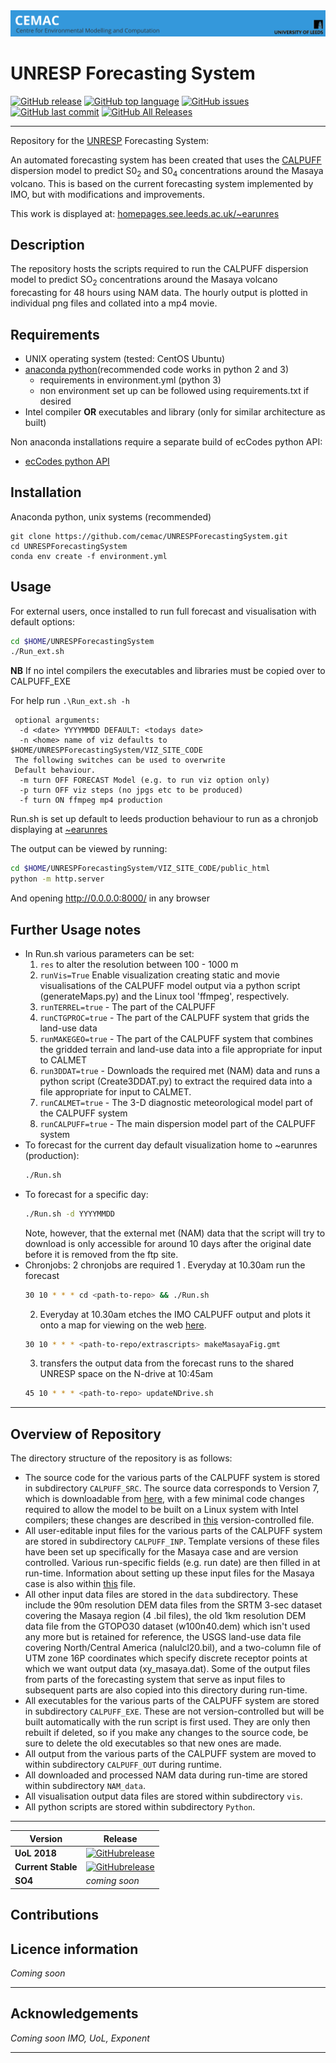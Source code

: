<div align="center">
<a href="https://www.cemac.leeds.ac.uk/">
  <img src="https://github.com/cemac/cemac_generic/blob/master/Images/cemac.png"></a>
  <br>
</div>

# UNRESP Forecasting System

[![GitHub release](https://img.shields.io/github/release/cemac/UNRESPForecastingSystem.svg)](https://github.com/cemac/UNRESPForecastingSystem/releases) [![GitHub top language](https://img.shields.io/github/languages/top/cemac/UNRESPForecastingSystem.svg)](https://github.com/cemac/UNRESPForecastingSystem) [![GitHub issues](https://img.shields.io/github/issues/cemac/UNRESPForecastingSystem.svg)](https://github.com/cemac/UNRESPForecastingSystem/issues) [![GitHub last commit](https://img.shields.io/github/last-commit/cemac/UNRESPForecastingSystem.svg)](https://github.com/cemac/UNRESPForecastingSystem/commits/master) [![GitHub All Releases](https://img.shields.io/github/downloads/cemac/UNRESPForecastingSystem/total.svg)](https://github.com/cemac/UNRESPForecastingSystem/releases)

<hr>

Repository for the [UNRESP](https://vumo.cloud/) Forecasting System:

An automated forecasting system has been created that uses the [CALPUFF](http://www.src.com/) dispersion model to predict S0<sub>2</sub> and S0<sub>4</sub> concentrations around the Masaya volcano. This is based on the current forecasting system implemented by IMO, but with modifications and improvements.

This work is displayed at: [homepages.see.leeds.ac.uk/~earunres](https://homepages.see.leeds.ac.uk/~earunres)


## Description ##

The repository hosts the scripts required to run the CALPUFF dispersion model to predict SO<sub>2</sub> concentrations around the Masaya volcano forecasting for 48 hours using NAM data. The hourly output is plotted in individual png files and collated into a mp4 movie.

## Requirements ##

* UNIX operating system (tested: CentOS Ubuntu)
* [anaconda python](https://www.anaconda.com/distribution/#download-section)(recommended code works in python 2 and 3)
  * requirements in environment.yml (python 3)
  * non environment set up can be followed using requirements.txt if desired
* Intel compiler **OR** executables and library (only for similar architecture as built)

Non anaconda installations require a separate build of ecCodes python API:
* [ecCodes python API](https://confluence.ecmwf.int//display/ECC/Releases)

## Installation

Anaconda python, unix systems (recommended)

```
git clone https://github.com/cemac/UNRESPForecastingSystem.git
cd UNRESPForecastingSystem
conda env create -f environment.yml
```

## Usage ##

For external users, once installed to run full forecast and visualisation with default options:

```bash
cd $HOME/UNRESPForecastingSystem
./Run_ext.sh
```

**NB** If no intel compilers the executables and libraries must be copied over to CALPUFF_EXE

For help run `.\Run_ext.sh -h`

```
 optional arguments:
  -d <date> YYYYMMDD DEFAULT: <todays date>
  -n <home> name of viz defaults to $HOME/UNRESPForecastingSystem/VIZ_SITE_CODE
 The following switches can be used to overwrite
 Default behaviour.
  -m turn OFF FORECAST Model (e.g. to run viz option only)
  -p turn OFF viz steps (no jpgs etc to be produced)
  -f turn ON ffmpeg mp4 production
```

Run.sh is set up default to leeds production behaviour to run as a chronjob displaying at [~earunres](https://homepages.see.leeds.ac.uk/~earunres/UNRESP_VIZ/index.html)

The output can be viewed by running:

```bash
cd $HOME/UNRESPForecastingSystem/VIZ_SITE_CODE/public_html
python -m http.server
```
And opening http://0.0.0.0:8000/ in any browser

## Further Usage notes

* In Run.sh various parameters can be set:
  1. `res` to alter the resolution between 100 - 1000 m
  2. `runVis=True` Enable visualization  creating static and movie visualisations of the CALPUFF model output via a python script (generateMaps.py) and the Linux tool 'ffmpeg', respectively.
  3. `runTERREL=true` - The part of the CALPUFF
  4. `runCTGPROC=true` - The part of the CALPUFF system that grids the land-use data
  5. `runMAKEGEO=true` - The part of the CALPUFF system that combines the gridded terrain and land-use data into a file appropriate for input to CALMET
  6. `run3DDAT=true` - Downloads the required met (NAM) data and runs a python script (Create3DDAT.py) to extract the required data into a file appropriate for input to CALMET.
  7. `runCALMET=true` - The 3-D diagnostic meteorological model part of the CALPUFF system
  8. `runCALPUFF=true` - The main dispersion model part of the CALPUFF system
* To forecast for the current day default visualization home to ~earunres (production):
  ```bash
  ./Run.sh
  ```
* To forecast for a specific day:
  ```bash
  ./Run.sh -d YYYYMMDD
  ```
  Note, however, that the external met (NAM) data that the script will try to download is only accessible for around 10 days after the original date before it is removed from the ftp site.
* Chronjobs: 2 chronjobs are required
  1 . Everyday at 10.30am run the forecast
    ```bash
    30 10 * * * cd <path-to-repo> && ./Run.sh
    ```
  2. Everyday at 10.30am etches the IMO CALPUFF output and plots it onto a map for viewing on the web [here](http://homepages.see.leeds.ac.uk/~earunres/masayaSO2.html).
    ```bash
    30 10 * * * <path-to-repo/extrascripts> makeMasayaFig.gmt
    ```
  3. transfers the output data from the forecast runs to the shared UNRESP space on the N-drive at 10:45am
  ```sh
  45 10 * * * <path-to-repo> updateNDrive.sh
  ```

<hr>

## Overview of Repository ##

The directory structure of the repository is as follows:
- The source code for the various parts of the CALPUFF system is stored in subdirectory `CALPUFF_SRC`. The source data corresponds to Version 7, which is downloadable from [here](http://www.src.com/calpuff/download/mod7_codes.htm), with a few minimal code changes required to allow the model to be built on a Linux system with Intel compilers; these changes are described in [this](https://github.com/cemac/UNRESP/blob/master/Docs/CEMACUserGuide_UNRESP.tex) version-controlled file.
- All user-editable input files for the various parts of the CALPUFF system are stored in subdirectory `CALPUFF_INP`. Template versions of these files have been set up specifically for the Masaya case and are version controlled. Various run-specific fields (e.g. run date) are then filled in at run-time. Information about setting up these input files for the Masaya case is also within [this](https://github.com/cemac/UNRESP/blob/master/Docs/CEMACUserGuide_UNRESP.tex) file.
- All other input data files are stored in the `data` subdirectory. These include the 90m resolution DEM data files from the SRTM 3-sec dataset covering the Masaya region (4 .bil files), the old 1km resolution DEM data file from the GTOPO30 dataset (w100n40.dem) which isn't used any more but is retained for reference, the USGS land-use data file covering North/Central America (nalulcl20.bil), and a two-column file of UTM zone 16P coordinates which specify discrete receptor points at which we want output data (xy_masaya.dat). Some of the output files from parts of the forecasting system that serve as input files to subsequent parts are also copied into this directory during run-time.
- All executables for the various parts of the CALPUFF system are stored in subdirectory `CALPUFF_EXE`. These are not version-controlled but will be built automatically with the run script is first used. They are only then rebuilt if deleted, so if you make any changes to the source code, be sure to delete the old executables so that new ones are made.
- All output from the various parts of the CALPUFF system are moved to within subdirectory `CALPUFF_OUT` during runtime.
- All downloaded and processed NAM data during run-time are stored within subdirectory `NAM_data`.
- All visualisation output data files are stored within subdirectory `vis`.
- All python scripts are stored within subdirectory `Python`.

<hr>

<!--- release table --->
|  Version            | Release          |
|---------------------|------------------|
| **UoL 2018**  | [![GitHubrelease](https://img.shields.io/badge/release-v.1.0-blue.svg)](https://github.com/cemac/UNRESPForecastingSystem/releases/tag/v1.0) |
| **Current Stable**  | [![GitHubrelease](https://img.shields.io/badge/release-v.2.2-blue.svg)](https://github.com/cemac/UNRESPForecastingSystem/releases/tag/v2.2) |
| **SO4** |  *coming soon*     |
<!--- table --->

## Contributions ##

## Licence information ##

*Coming soon*

<hr>

## Acknowledgements ##

*Coming soon*
*IMO, UoL, Exponent*

<hr>
